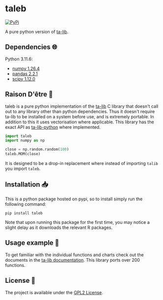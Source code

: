 # taleb

<a href="https://pypi.org/project/taleb/">
    <img alt="PyPi" src="https://img.shields.io/pypi/v/taleb">
</a>

A pure python version of [ta-lib](https://ta-lib.org/).

## Dependencies :globe_with_meridians:

Python 3.11.6:

- [numpy 1.26.4](https://numpy.org/)
- [pandas 2.2.1](https://pandas.pydata.org/)
- [scipy 1.12.0](https://scipy.org/)

## Raison D'être :thought_balloon:

taleb is a pure python implementation of the [ta-lib](https://ta-lib.org/) C library that doesn't call out to any library other than python dependencies.
Thus it doesn't require ta-lib to be installed on a system before use, and is extremely portable.
In addition to this it uses vectorisation where applicable.
This library has the exact API as [ta-lib-python](https://github.com/TA-Lib/ta-lib-python) where implemented.

```python
import taleb
import numpy as np

close = np.random.random(100)
taleb.MOM(close)
```

It is designed to be a drop-in replacement where instead of importing `talib` you import `taleb`.

## Installation :inbox_tray:

This is a python package hosted on pypi, so to install simply run the following command:

`pip install taleb`

Note that upon running this package for the first time, you may notice a slight delay as it downloads the relevant R packages.

## Usage example :eyes:

To get familiar with the individual functions and charts check out the documents in the [ta-lib documentation](https://ta-lib.org/functions/). This library ports over 200 functions.

## License :memo:

The project is available under the [GPL2 License](LICENSE).
